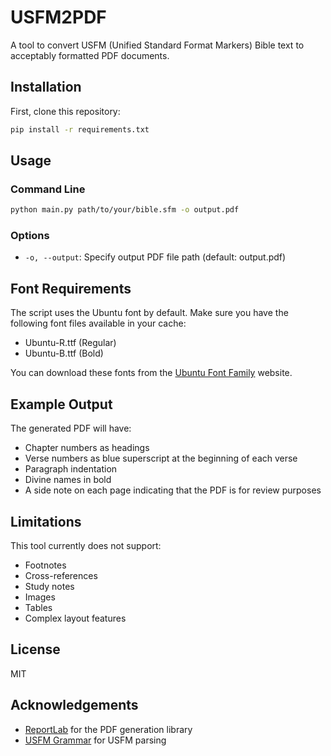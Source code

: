# USFM2PDF

A tool to convert USFM (Unified Standard Format Markers) Bible text to acceptably formatted PDF documents.

## Installation

First, clone this repository:

```bash
pip install -r requirements.txt
```

## Usage

### Command Line

```bash
python main.py path/to/your/bible.sfm -o output.pdf
```

### Options

- `-o, --output`: Specify output PDF file path (default: output.pdf)

## Font Requirements

The script uses the Ubuntu font by default. Make sure you have the following font files available in your cache:
- Ubuntu-R.ttf (Regular)
- Ubuntu-B.ttf (Bold)

You can download these fonts from the [Ubuntu Font Family](https://design.ubuntu.com/font/) website.

## Example Output

The generated PDF will have:
- Chapter numbers as headings
- Verse numbers as blue superscript at the beginning of each verse
- Paragraph indentation
- Divine names in bold
- A side note on each page indicating that the PDF is for review purposes

## Limitations

This tool currently does not support:
- Footnotes
- Cross-references
- Study notes
- Images
- Tables
- Complex layout features

## License

MIT

## Acknowledgements

- [ReportLab](https://www.reportlab.com/) for the PDF generation library
- [USFM Grammar](https://github.com/ubsicap/usfm-grammar) for USFM parsing
